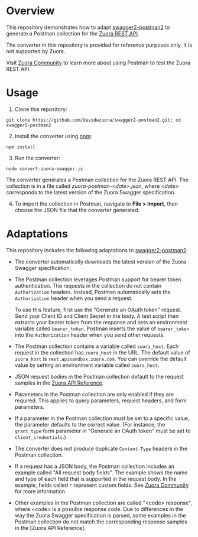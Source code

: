 # Overview

This repository demonstrates how to adapt [swagger2-postman2](https://github.com/postmanlabs/swagger2-postman2) to generate a Postman collection for the [Zuora REST API](https://www.zuora.com/developer/api-reference/).

The converter in this repository is provided for reference purposes only. It is not supported by Zuora.

Visit [Zuora Community](https://community.zuora.com/t5/Developers/Postman-collection-for-the-Zuora-REST-API/gpm-p/25600) to learn more about using Postman to test the Zuora REST API.

# Usage

1. Clone this repository:

  ```
  git clone https://github.com/davidwzuora/swagger2-postman2.git; cd swagger2-postman2
  ```

2. Install the converter using [npm](https://www.npmjs.com/):

  ```
  npm install
  ```

3. Run the converter:

  ```
  node convert-zuora-swagger.js
  ```

  The converter generates a Postman collection for the Zuora REST API. The collection is in a file called *zuora-postman-\<date>.json*, where *\<date>* corresponds to the latest version of the Zuora Swagger specification.

4. To import the collection in Postman, navigate to **File > Import**, then choose the JSON file that the converter generated.

# Adaptations

This repository includes the following adaptations to [swagger2-postman2](https://github.com/postmanlabs/swagger2-postman2):

* The converter automatically downloads the latest version of the Zuora Swagger specification.

* The Postman collection leverages Postman support for bearer token authentication. The requests in the collection do not contain `Authorization` headers. Instead, Postman automatically sets the `Authorization` header when you send a request.

  To use this feature, first use the "Generate an OAuth token" request. Send your Client ID and Client Secret in the body. A test script then extracts your bearer token from the response and sets an environment variable called `bearer_token`. Postman inserts the value of `bearer_token` into the `Authorization` header when you send other requests.

* The Postman collection contains a variable called `zuora_host`. Each request in the collection has `zuora_host` in the URL. The default value of `zuora_host` is `rest.apisandbox.zuora.com`. You can override the default value by setting an environment variable called `zuora_host`.

* JSON request bodies in the Postman collection default to the request samples in the [Zuora API Reference](https://www.zuora.com/developer/api-reference/).

* Parameters in the Postman collection are only enabled if they are required. This applies to query parameters, request headers, and form parameters.

* If a parameter in the Postman collection must be set to a specific value, the parameter defaults to the correct value. (For instance, the `grant_type` form parameter in "Generate an OAuth token" must be set to `client_credentials`.)

* The converter does not produce duplicate `Content-Type` headers in the Postman collection.

* If a request has a JSON body, the Postman collection includes an example called "All request body fields". The example shows the name and type of each field that is supported in the request body. In the example, fields called `*` represent custom fields. See [Zuora Community](https://community.zuora.com/t5/Orders/Entire-Orders-JSON-documentation/gpm-p/26105/highlight/true#M132) for more information.

* Other examples in the Postman collection are called "\<code> response", where \<code> is a possible response code. Due to differences in the way the Zuora Swagger specification is parsed, some examples in the Postman collection do not match the corresponding response samples in the [Zuora API Reference].
